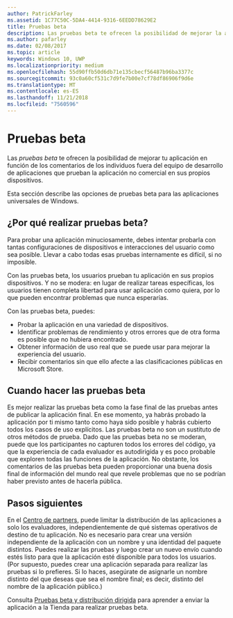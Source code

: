 ```yaml
---
author: PatrickFarley
ms.assetid: 1C77C50C-5DA4-4414-9316-6EEDD78629E2
title: Pruebas beta
description: Las pruebas beta te ofrecen la posibilidad de mejorar la aplicación en función de los comentarios de las personas ajenas al equipo de desarrollo de aplicaciones que prueban la aplicación no comercial en sus propios dispositivos.
ms.author: pafarley
ms.date: 02/08/2017
ms.topic: article
keywords: Windows 10, UWP
ms.localizationpriority: medium
ms.openlocfilehash: 55d90ffb50d6db71e135cbecf56487b96ba3377c
ms.sourcegitcommit: 93c0a60cf531c7d9fe7b00e7cf78df86906f9d6e
ms.translationtype: MT
ms.contentlocale: es-ES
ms.lasthandoff: 11/21/2018
ms.locfileid: "7560596"
---
```

# <a name="beta-testing"></a>Pruebas beta



Las *pruebas beta* te ofrecen la posibilidad de mejorar tu aplicación en función de los comentarios de los individuos fuera del equipo de desarrollo de aplicaciones que prueban la aplicación no comercial en sus propios dispositivos.

Esta sección describe las opciones de pruebas beta para las aplicaciones universales de Windows.

## <a name="why-beta-test"></a>¿Por qué realizar pruebas beta?

Para probar una aplicación minuciosamente, debes intentar probarla con tantas configuraciones de dispositivos e interacciones del usuario como sea posible. Llevar a cabo todas esas pruebas internamente es difícil, si no imposible.

Con las pruebas beta, los usuarios prueban tu aplicación en sus propios dispositivos. Y no se modera: en lugar de realizar tareas específicas, los usuarios tienen completa libertad para usar aplicación como quiera, por lo que pueden encontrar problemas que nunca esperarías.

Con las pruebas beta, puedes:

-   Probar la aplicación en una variedad de dispositivos.
-   Identificar problemas de rendimiento y otros errores que de otra forma es posible que no hubiera encontrado.
-   Obtener información de uso real que se puede usar para mejorar la experiencia del usuario.
-   Recibir comentarios sin que ello afecte a las clasificaciones públicas en Microsoft Store.

## <a name="when-to-beta-test"></a>Cuando hacer las pruebas beta

Es mejor realizar las pruebas beta como la fase final de las pruebas antes de publicar la aplicación final. En ese momento, ya habrás probado la aplicación por ti mismo tanto como haya sido posible y habrás cubierto todos los casos de uso explícitos. Las pruebas beta no son un sustituto de otros métodos de prueba. Dado que las pruebas beta no se moderan, puede que los participantes no capturen todos los errores del código, ya que la experiencia de cada evaluador es autodirigida y es poco probable que exploren todas las funciones de la aplicación. No obstante, los comentarios de las pruebas beta pueden proporcionar una buena dosis final de información del mundo real que revele problemas que no se podrían haber previsto antes de hacerla pública.

## <a name="next-steps"></a>Pasos siguientes

En el [Centro de partners](https://partner.microsoft.com/dashboard), puede limitar la distribución de las aplicaciones a solo los evaluadores, independientemente de qué sistemas operativos de destino de tu aplicación. No es necesario para crear una versión independiente de la aplicación con un nombre y una identidad del paquete distintos. Puedes realizar las pruebas y luego crear un nuevo envío cuando estés listo para que la aplicación esté disponible para todos los usuarios. (Por supuesto, puedes crear una aplicación separada para realizar las pruebas si lo prefieres. Si lo haces, asegúrate de asignarle un nombre distinto del que deseas que sea el nombre final; es decir, distinto del nombre de la aplicación público.)

Consulta [Pruebas beta y distribución dirigida](../publish/beta-testing-and-targeted-distribution.md) para aprender a enviar la aplicación a la Tienda para realizar pruebas beta.

 

 




